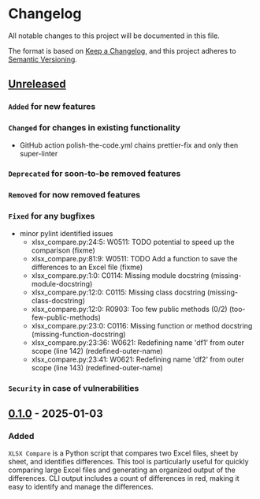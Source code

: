 # Changelog

All notable changes to this project will be documented in this file.

The format is based on [Keep a Changelog](https://keepachangelog.com/en/1.0.0/),
and this project adheres to [Semantic Versioning](https://semver.org/spec/v2.0.0.html).

## [Unreleased]

### `Added` for new features

### `Changed` for changes in existing functionality

- GitHub action polish-the-code.yml chains prettier-fix and only then super-linter

### `Deprecated` for soon-to-be removed features

### `Removed` for now removed features

### `Fixed` for any bugfixes

- minor pylint identified issues
  - xlsx_compare.py:24:5: W0511: TODO potential to speed up the comparison (fixme)
  - xlsx_compare.py:81:9: W0511: TODO Add a function to save the differences to an Excel file (fixme)
  - xlsx_compare.py:1:0: C0114: Missing module docstring (missing-module-docstring)
  - xlsx_compare.py:12:0: C0115: Missing class docstring (missing-class-docstring)
  - xlsx_compare.py:12:0: R0903: Too few public methods (0/2) (too-few-public-methods)
  - xlsx_compare.py:23:0: C0116: Missing function or method docstring (missing-function-docstring)
  - xlsx_compare.py:23:36: W0621: Redefining name 'df1' from outer scope (line 142) (redefined-outer-name)
  - xlsx_compare.py:23:41: W0621: Redefining name 'df2' from outer scope (line 143) (redefined-outer-name)

### `Security` in case of vulnerabilities

## [0.1.0] - 2025-01-03

### Added

`XLSX Compare` is a Python script that compares two Excel files, sheet by sheet, and identifies differences. This tool is particularly useful for quickly comparing large Excel files and generating an organized output of the differences. CLI output includes a count of differences in red, making it easy to identify and manage the differences.

[Unreleased]: https://github.com/WorkOfStan/xlsx-compare/compare/v0.1.0...HEAD
[0.1.0]: https://github.com/WorkOfStan/xlsx-compare/releases/tag/v0.1.0
